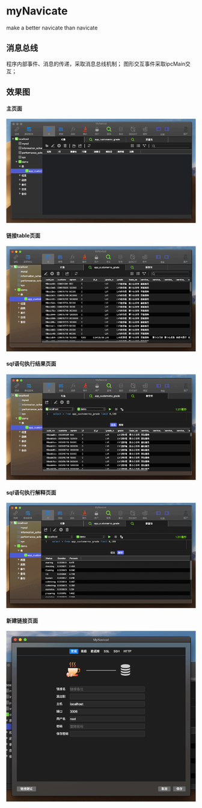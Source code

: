 # myNavicate
make a better navicate than navicate

## 消息总线
程序内部事件、消息的传递，采取消息总线机制；
图形交互事件采取ipcMain交互；

## 效果图
#### 主页面
![主页面](https://github.com/duious/MyNavicat/blob/master/readMe/img/main.png)

#### 链接table页面
![链接table页面](https://github.com/duious/MyNavicat/blob/master/readMe/img/table-def.png)

#### sql语句执行结果页面
![sql语句执行结果页面](https://github.com/duious/MyNavicat/blob/master/readMe/img/query-result.png)

#### sql语句执行解释页面
![sql语句执行解释页面](https://github.com/duious/MyNavicat/blob/master/readMe/img/query-explain.png)

#### 新建链接页面
![新建链接页面](https://github.com/duious/MyNavicat/blob/master/readMe/img/new-link.png)

